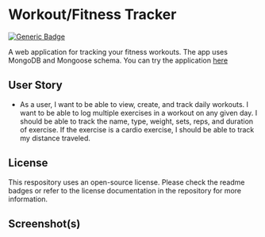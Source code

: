 # Workout/Fitness Tracker

[![Generic Badge](https://img.shields.io/badge/license-MIT-green.svg)](https://shields.io/)

A web application for tracking your fitness workouts. The app uses MongoDB and Mongoose schema. You can try the application [here](https://)

## User Story

* As a user, I want to be able to view, create, and track daily workouts. I want to be able to log multiple exercises in a workout on any given day. I should be able to track the name, type, weight, sets, reps, and duration of exercise. If the exercise is a cardio exercise, I should be able to track my distance traveled.

## License
This respository uses an open-source license. Please check the readme badges or refer to the license documentation in the repository for more information.

## Screenshot(s)
